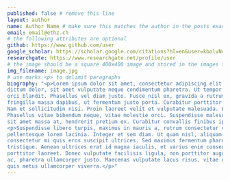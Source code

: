 ```yaml
---
published: false # remove this line
layout: author
name: Author Name # make sure this matches the author in the posts exactly
email: email@ethz.ch
# the following attributes are optional
github: https://www.github.com/user
google_scholar: https://scholar.google.com/citations?hl=en&user=kbolvN4AAAAJ
researchgate: https://www.researchgate.net/profile/user
# the image should be a square 400x400 image and stored in the images folder
img_filename: image.jpg
# use marks <p> to delimit paragraphs
biography: "<p>Lorem ipsum dolor sit amet, consectetur adipiscing elit. Vivamus quis varius risus. Mauris vulputate
dictum dolor, sit amet vulputate neque condimentum pharetra. Ut tempor risus malesuada turpis elementum, a dignissim
orci blandit. Phasellus vel diam justo. Fusce nisl ex, gravida a rutrum eget, cursus accumsan lorem. Etiam aliquet felis
fringilla massa dapibus, ut fermentum justo porta. Curabitur porttitor lorem nec massa laoreet, id rutrum diam euismod.
Nam et sollicitudin nisi. Proin laoreet velit et vulputate malesuada. Proin blandit tortor ut justo ullamcorper varius.
Phasellus vitae bibendum neque, vitae molestie orci. Suspendisse malesuada vulputate arcu. Fusce nulla nibh, vestibulum
sit amet massa at, hendrerit pretium ex. Curabitur convallis finibus ipsum. Nulla at malesuada nunc.</p>
<p>Suspendisse libero turpis, maximus in mauris a, rutrum consectetur velit. Ut imperdiet dolor non nunc congue, ac
pellentesque lorem lacinia. Integer et sem diam. Ut quam nisl, aliquam vel faucibus sed, vulputate eget justo. Nunc
consectetur mi quis eros suscipit ultrices. Sed maximus fermentum pharetra. Pellentesque posuere efficitur odio sed
tristique. Aenean ultrices erat id magna iaculis, et varius enim consequat. Donec convallis neque euismod lacus
porttitor laoreet. Donec vulputate facilisis ligula, non porttitor augue fringilla nec. Nam dui eros, volutpat vel velit
ac, pharetra ullamcorper justo. Maecenas vulputate lacus risus, vitae ornare risus hendrerit dictum. Duis vitae lacus
quis metus ullamcorper viverra.</p>" 
---
```

